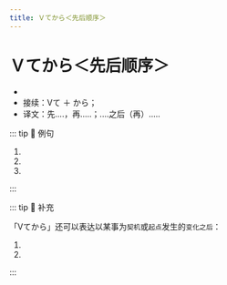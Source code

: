 ```yaml
---
title: Ｖてから＜先后顺序＞
---
```

                
# Ｖてから＜先后顺序＞

* <grammer-content sentence="意义：表示动作的先后顺序，**后面的动作以前面的动作为基础、条件**；" />
* 接续：Vて ＋ から；
* 译文：先....，再.....；....之后（再）.....

::: tip :bookmark: 例句

1. <grammer-content id='2-01-04-0' sentence='ギョーザは、[具/ぐ]を**よくまぜてから**皮かわに[包み/つつみ]ます。' trans='饺子的馅充分混合后包在饺子皮里' />
2. <grammer-content id='2-01-04-1' sentence='[野菜/やさい]を**[洗っ/あらっ]てから**[切り/きり]ます。' trans='将蔬菜洗净后切块。' />
3. <grammer-content id='2-01-04-2' sentence='A：[急い/いそい]で[映画館/えいがかん]に[行き/いき]ましょうか。' trans='A: 我们赶紧去电影院吧。' />
   <grammer-content id='2-01-04-3' sentence='B：いいえ、[食事/しょくじ]を**してから**[行き/いき]ましょう。' trans='B: 别别别，吃完饭再走吧。' />

:::

::: tip :bookmark: 补充

「Vてから」还可以表达以某事为`契机`或`起点`发生的`变化之后`：

<div class="bunpou-block">

1. <grammer-content id='2-01-04-4' sentence='[日本/にほん]に**[来/き]てから**３[か月/かげつ]になる。' trans='来日本已经3个月了。' />
2. <grammer-content id='2-01-04-5' sentence='[大学/だいがく]に**[入っ/はいっ]てから**、ずっと[家庭/かてい][教師/きょうし]のアルバイトをしている。' trans='进入大学后，一直在做家庭教师的兼职。' />

</div>

:::
